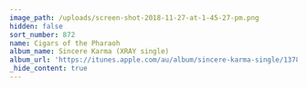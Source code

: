 ```yaml
---
image_path: /uploads/screen-shot-2018-11-27-at-1-45-27-pm.png
hidden: false
sort_number: 872
name: Cigars of the Pharaoh
album_name: Sincere Karma (XRAY single)
album_url: 'https://itunes.apple.com/au/album/sincere-karma-single/1378184668'
_hide_content: true
---
```


